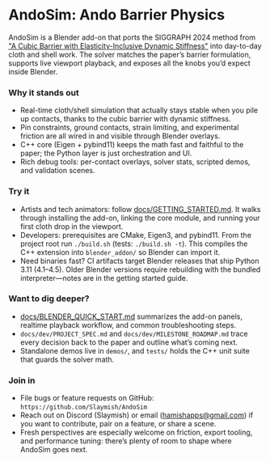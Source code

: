 # AndoSim: Ando Barrier Physics

AndoSim is a Blender add-on that ports the SIGGRAPH 2024 method from ["A Cubic Barrier with Elasticity-Inclusive Dynamic Stiffness"](https://doi.org/10.1145/3687908) into day-to-day cloth and shell work. The solver matches the paper’s barrier formulation, supports live viewport playback, and exposes all the knobs you’d expect inside Blender.

### Why it stands out
- Real-time cloth/shell simulation that actually stays stable when you pile up contacts, thanks to the cubic barrier with dynamic stiffness.
- Pin constraints, ground contacts, strain limiting, and experimental friction are all wired in and visible through Blender overlays.
- C++ core (Eigen + pybind11) keeps the math fast and faithful to the paper; the Python layer is just orchestration and UI.
- Rich debug tools: per-contact overlays, solver stats, scripted demos, and validation scenes.

### Try it
- Artists and tech animators: follow [docs/GETTING_STARTED.md](docs/GETTING_STARTED.md). It walks through installing the add-on, linking the core module, and running your first cloth drop in the viewport.
- Developers: prerequisites are CMake, Eigen3, and pybind11. From the project root run `./build.sh` (tests: `./build.sh -t`). This compiles the C++ extension into `blender_addon/` so Blender can import it.
- Need binaries fast? CI artifacts target Blender releases that ship Python 3.11 (4.1–4.5). Older Blender versions require rebuilding with the bundled interpreter—notes are in the getting started guide.

### Want to dig deeper?
- [docs/BLENDER_QUICK_START.md](docs/BLENDER_QUICK_START.md) summarizes the add-on panels, realtime playback workflow, and common troubleshooting steps.
- `docs/dev/PROJECT_SPEC.md` and `docs/dev/MILESTONE_ROADMAP.md` trace every decision back to the paper and outline what’s coming next.
- Standalone demos live in `demos/`, and `tests/` holds the C++ unit suite that guards the solver math.

### Join in
- File bugs or feature requests on GitHub: `https://github.com/Slaymish/AndoSim`
- Reach out on Discord (Slaymish) or email (hamishapps@gmail.com) if you want to contribute, pair on a feature, or share a scene.
- Fresh perspectives are especially welcome on friction, export tooling, and performance tuning: there’s plenty of room to shape where AndoSim goes next.
